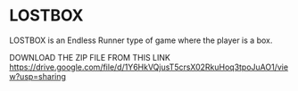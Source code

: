 # LOSTBOX
LOSTBOX is an Endless Runner type of game where the player is a box.

DOWNLOAD THE ZIP FILE FROM THIS LINK
https://drive.google.com/file/d/1Y6HkVQjusT5crsX02RkuHoq3tpoJuAO1/view?usp=sharing
